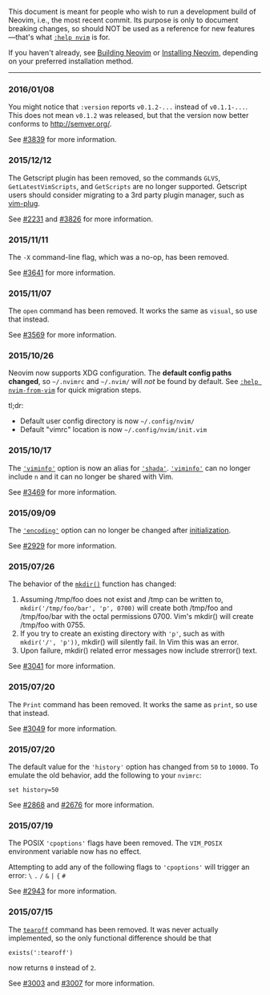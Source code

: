 This document is meant for people who wish to run a development build of Neovim, i.e., the most recent commit.
Its purpose is only to document breaking changes, so should NOT be used as a reference for new features—that's what [`:help nvim`](http://neovim.io/doc/user/nvim.html) is for. 

If you haven't already, see [Building Neovim](Building-Neovim)
or [Installing Neovim](Installing-Neovim), depending on your preferred installation method.

------------

### 2016/01/08

You might notice that `:version` reports `v0.1.2-...` instead of `v0.1.1-...`. This does not mean `v0.1.2` was released, but that the version now better conforms to http://semver.org/.

See [#3839](https://github.com/neovim/neovim/pull/3839) for more information.

### 2015/12/12

The Getscript plugin has been removed, so the commands `GLVS`, `GetLatestVimScripts`, and `GetScripts` are no longer supported. Getscript users should consider migrating to a 3rd party plugin manager, such as [vim-plug][].

See [#2231][2231] and [#3826][3826] for more information.

[vim-plug]: https://github.com/junegunn/vim-plug
[2231]: https://github.com/neovim/neovim/issues/2231
[3826]: https://github.com/neovim/neovim/pull/3826

### 2015/11/11

The `-X` command-line flag, which was a no-op, has been removed.

See [#3641][3641] for more information.

[3641]: https://github.com/neovim/neovim/pull/3641

### 2015/11/07

The `open` command has been removed. It works the same as `visual`, so use that instead.

See [#3569][3569] for more information.

[3569]: https://github.com/neovim/neovim/pull/3569

### 2015/10/26

Neovim now supports XDG configuration. The **default config paths changed**, so `~/.nvimrc` and `~/.nvim/` will _not_ be found by default. See [`:help nvim-from-vim`](https://github.com/neovim/neovim/blob/42047acb4f07c689936b051864c6b4448b1b6aa1/runtime/doc/nvim_from_vim.txt#L12-L18) for quick migration steps.

tl;dr:

- Default user config directory is now `~/.config/nvim/` 
- Default "vimrc" location is now `~/.config/nvim/init.vim` 

### 2015/10/17

The [`'viminfo'`][viminfo] option is now an alias for [`'shada'`][shada]. [`'viminfo'`][viminfo] can no longer include `n` and it can no longer be shared with Vim.

See [#3469][3469] for more information.

[3469]: https://github.com/neovim/neovim/issues/3469
[viminfo]: http://neovim.io/doc/user/options.html#%27viminfo%27
[shada]: http://neovim.io/doc/user/options.html#%27shada%27

### 2015/09/09

The [`'encoding'`][encoding] option can no longer be changed after [initialization][].

See [#2929][2929] for more information.

[2929]: https://github.com/neovim/neovim/pull/2929
[encoding]: http://neovim.io/doc/user/options.html#%27encoding%27
[initialization]: http://neovim.io/doc/user/starting.html#initialization

### 2015/07/26

The behavior of the [`mkdir()`][mkdir] function has changed:

1. Assuming /tmp/foo does not exist and /tmp can be written to,
   `mkdir('/tmp/foo/bar', 'p', 0700)` will create both /tmp/foo and /tmp/foo/bar
   with the octal permissions 0700.
   Vim's mkdir() will create /tmp/foo with 0755.
2. If you try to create an existing directory with `'p'`, such as with `mkdir('/', 'p'))`, mkdir() will silently fail. In Vim this was an error.
3. Upon failure, mkdir() related error messages now include strerror() text.

See [#3041][3041] for more information.

[mkdir]: http://neovim.io/doc/user/eval.html#mkdir%28%29
[3041]: https://github.com/neovim/neovim/pull/3041

### 2015/07/20

The `Print` command has been removed. It works the same as `print`, so use that instead.

See [#3049][3049] for more information.

[3049]: https://github.com/neovim/neovim/pull/3049

### 2015/07/20

The default value for the `'history'` option has changed from `50` to `10000`.
To emulate the old behavior, add the following to your `nvimrc`:

```vim
set history=50
```

See [#2868][2868] and [#2676][2676] for more information.

[2868]: https://github.com/neovim/neovim/pull/2868
[2676]: https://github.com/neovim/neovim/issues/2676

### 2015/07/19

The POSIX `'cpoptions'` flags have been removed. The `VIM_POSIX` environment variable now has no effect.

Attempting to add any of the following flags to `'cpoptions'` will trigger an error: `\` `.` `/` `&` `|` `{` `#`

See [#2943][2943] for more information.

[2943]: https://github.com/neovim/neovim/pull/2943

### 2015/07/15

The [`tearoff`][tearoff] command has been removed. It was never actually implemented, so the only functional difference should be that

```vim
exists(':tearoff')
```
now returns `0` instead of `2`.

See [#3003][3003] and [#3007][3007] for more information.

[tearoff]: http://vimdoc.sourceforge.net/htmldoc/gui_w32.html#:tearoff
[E319]: http://neovim.io/doc/user/message.html#E319

[3003]: https://github.com/neovim/neovim/issues/3003
[3007]: https://github.com/neovim/neovim/pull/3007